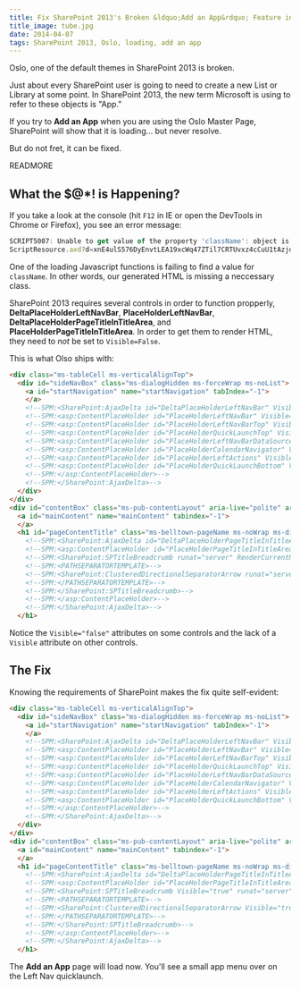 ```yaml
---
title: Fix SharePoint 2013's Broken &ldquo;Add an App&rdquo; Feature in Oslo
title_image: tube.jpg
date: 2014-04-07
tags: SharePoint 2013, Oslo, loading, add an app
---
```


Oslo, one of the default themes in SharePoint 2013 is broken. 

Just about every SharePoint user is going to need to create a new List or 
Library at some point. In SharePoint 2013, the new term Microsoft is using to 
refer to these objects is "App."

If you try to **Add an App** when you are using the Oslo Master Page, SharePoint
will show that it is loading... but never resolve.

But do not fret, it can be fixed.

READMORE

## What the $@*! is Happening?

If you take a look at the console (hit `F12` in IE or open the DevTools in 
Chrome or Firefox), you see an error message:

~~~ javascript
SCRIPT5007: Unable to get value of the property 'className': object is null or undefined 
ScriptResource.axd?d=xnE4ulS576DyEnvtLEA19xcWq47ZTil7CRTUvxz4cCuU1tAzjdVaH5trosHwlwFZJ7r0Hwqj5_K0u7bFvztQvwDttJ7g2NN1z2L42VUDf-jS7PDHDbCzwV8NKCqeGOrTEf0D7RsrVa_yaXSK-eC_Y6s6-vIhQA-7mlM6Dg09QH3uOw_p6tCs_D4tjAjBEAzh0&t=ca758f3, line 5 character 59249
~~~

One of the loading Javascript functions is failing to find a value for `className`.
In other words, our generated HTML is missing a neccessary class.

SharePoint 2013 requires several controls in order to function propperly, 
**DeltaPlaceHolderLeftNavBar**, **PlaceHolderLeftNavBar**, 
**DeltaPlaceHolderPageTitleInTitleArea**, and **PlaceHolderPageTitleInTitleArea**.
In order to get them to render HTML, they need to _not_ be set to `Visible=False`.

This is what Olso ships with:

~~~ html
<div class="ms-tableCell ms-verticalAlignTop">
  <div id="sideNavBox" class="ms-dialogHidden ms-forceWrap ms-noList">
    <a id="startNavigation" name="startNavigation" tabIndex="-1">
    </a>
    <!--SPM:<SharePoint:AjaxDelta id="DeltaPlaceHolderLeftNavBar" Visible="false" class="ms-core-navigation ms-belltown-sideNavDelta" BlockElement="true" runat="server">-->
    <!--SPM:<asp:ContentPlaceHolder id="PlaceHolderLeftNavBar" Visible="false" runat="server">-->
    <!--SPM:<asp:ContentPlaceHolder id="PlaceHolderLeftNavBarTop" Visible="false" runat="server">-->
    <!--SPM:<asp:ContentPlaceHolder id="PlaceHolderQuickLaunchTop" Visible="false" runat="server">-->
    <!--SPM:<asp:ContentPlaceHolder id="PlaceHolderLeftNavBarDataSource" Visible="false" runat="server">-->
    <!--SPM:<asp:ContentPlaceHolder id="PlaceHolderCalendarNavigator" Visible="false" runat="server">-->
    <!--SPM:<asp:ContentPlaceHolder id="PlaceHolderLeftActions" Visible="false" runat="server">-->
    <!--SPM:<asp:ContentPlaceHolder id="PlaceHolderQuickLaunchBottom" Visible="false" runat="server">-->
    <!--SPM:</asp:ContentPlaceHolder>-->
    <!--SPM:</SharePoint:AjaxDelta>-->
  </div>
</div>
<div id="contentBox" class="ms-pub-contentLayout" aria-live="polite" aria-relevant="all">
  <a id="mainContent" name="mainContent" tabindex="-1">
  </a>
  <h1 id="pageContentTitle" class="ms-belltown-pageName ms-noWrap ms-dialogHidden">
    <!--SPM:<SharePoint:AjaxDelta id="DeltaPlaceHolderPageTitleInTitleArea" runat="server">-->
    <!--SPM:<asp:ContentPlaceHolder id="PlaceHolderPageTitleInTitleArea" runat="server">-->
    <!--SPM:<SharePoint:SPTitleBreadcrumb runat="server" RenderCurrentNodeAsLink="true" SiteMapProvider="SPContentMapProvider" WelcomePageUsesWebTitle="false">-->
    <!--SPM:<PATHSEPARATORTEMPLATE>-->
    <!--SPM:<SharePoint:ClusteredDirectionalSeparatorArrow runat="server"/>-->
    <!--SPM:</PATHSEPARATORTEMPLATE>-->
    <!--SPM:</SharePoint:SPTitleBreadcrumb>-->
    <!--SPM:</asp:ContentPlaceHolder>-->
    <!--SPM:</SharePoint:AjaxDelta>-->
  </h1>
~~~

Notice the `Visible="false"` attributes on some controls and the lack of a `Visible`
attribute on other controls.

## The Fix

Knowing the requirements of SharePoint makes the fix quite self-evident: 

~~~ html
<div class="ms-tableCell ms-verticalAlignTop">
  <div id="sideNavBox" class="ms-dialogHidden ms-forceWrap ms-noList">
    <a id="startNavigation" name="startNavigation" tabIndex="-1">
    </a>
    <!--SPM:<SharePoint:AjaxDelta id="DeltaPlaceHolderLeftNavBar" Visible="true" class="ms-core-navigation ms-belltown-sideNavDelta" BlockElement="true" runat="server">-->
    <!--SPM:<asp:ContentPlaceHolder id="PlaceHolderLeftNavBar" Visible="true" runat="server">-->
    <!--SPM:<asp:ContentPlaceHolder id="PlaceHolderLeftNavBarTop" Visible="true" runat="server">-->
    <!--SPM:<asp:ContentPlaceHolder id="PlaceHolderQuickLaunchTop" Visible="true" runat="server">-->
    <!--SPM:<asp:ContentPlaceHolder id="PlaceHolderLeftNavBarDataSource" Visible="true" runat="server">-->
    <!--SPM:<asp:ContentPlaceHolder id="PlaceHolderCalendarNavigator" Visible="true" runat="server">-->
    <!--SPM:<asp:ContentPlaceHolder id="PlaceHolderLeftActions" Visible="true" runat="server">-->
    <!--SPM:<asp:ContentPlaceHolder id="PlaceHolderQuickLaunchBottom" Visible="true" runat="server">-->
    <!--SPM:</asp:ContentPlaceHolder>-->
    <!--SPM:</SharePoint:AjaxDelta>-->
  </div>
</div>
<div id="contentBox" class="ms-pub-contentLayout" aria-live="polite" aria-relevant="all">
  <a id="mainContent" name="mainContent" tabindex="-1">
  </a>
  <h1 id="pageContentTitle" class="ms-belltown-pageName ms-noWrap ms-dialogHidden">
    <!--SPM:<SharePoint:AjaxDelta id="DeltaPlaceHolderPageTitleInTitleArea" Visible="true" runat="server">-->
    <!--SPM:<asp:ContentPlaceHolder id="PlaceHolderPageTitleInTitleArea" Visible="true" runat="server">-->
    <!--SPM:<SharePoint:SPTitleBreadcrumb Visible="true" runat="server" RenderCurrentNodeAsLink="true" SiteMapProvider="SPContentMapProvider" WelcomePageUsesWebTitle="false">-->
    <!--SPM:<PATHSEPARATORTEMPLATE>-->
    <!--SPM:<SharePoint:ClusteredDirectionalSeparatorArrow Visible="true" runat="server"/>-->
    <!--SPM:</PATHSEPARATORTEMPLATE>-->
    <!--SPM:</SharePoint:SPTitleBreadcrumb>-->
    <!--SPM:</asp:ContentPlaceHolder>-->
    <!--SPM:</SharePoint:AjaxDelta>-->
  </h1>
~~~

The **Add an App** page will load now. You'll see a small app menu over on the 
Left Nav quicklaunch.

